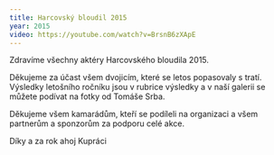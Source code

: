 ```yaml
---
title: Harcovský bloudil 2015
year: 2015
video: https://youtube.com/watch?v=BrsnB6zXApE
---
```

Zdravíme všechny aktéry Harcovského bloudila 2015. 

Děkujeme za účast všem dvojicím, které se letos popasovaly s tratí. Výsledky letošního ročníku jsou v rubrice výsledky a v naší galerii se můžete podívat na fotky od Tomáše Srba. 

Děkujeme všem kamarádům, kteří se podíleli na organizaci a všem partnerům a sponzorům za podporu celé akce.  

Díky a za rok ahoj Kupráci
